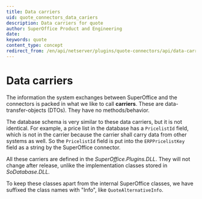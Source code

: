 ```yaml
---
title: Data carriers
uid: quote_connectors_data_cariers
description: Data carriers for quote
author: SuperOffice Product and Engineering
date:
keywords: quote
content_type: concept
redirect_from: /en/api/netserver/plugins/quote-connectors/api/data-carriers/index
---
```


# Data carriers

The information the system exchanges between SuperOffice and the connectors is packed in what we like to call **carriers**. These are data-transfer-objects (DTOs). They have no methods/behavior.

The database schema is very similar to these data carriers, but it is not identical. For example, a price list in the database has a `PricelistId` field, which is not in the carrier because the carrier shall carry data from other systems as well. So the `PricelistId` field is put into the `ERPPricelistKey` field as a string by the SuperOffice connector.

All these carriers are defined in the *SuperOffice.Plugins.DLL*. They will not change after release, unlike the implementation classes stored in *SoDatabase.DLL.*

To keep these classes apart from the internal SuperOffice classes, we have suffixed the class names with "Info", like `QuoteAlternativeInfo`.
